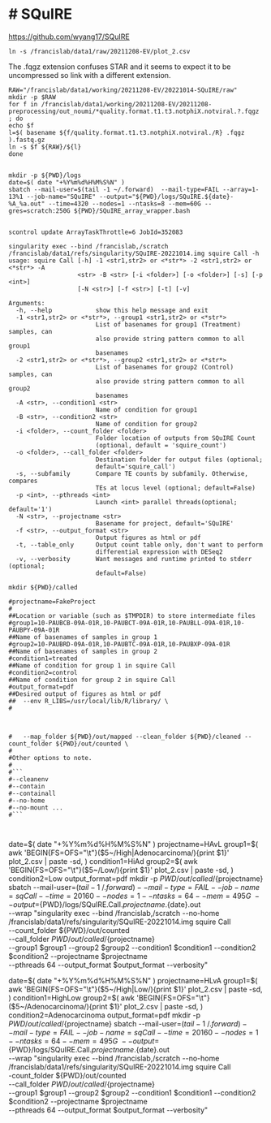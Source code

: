 
#	#	SQuIRE

https://github.com/wyang17/SQuIRE



```
ln -s /francislab/data1/raw/20211208-EV/plot_2.csv
```


The .fqgz extension confuses STAR and it seems to expect it to be uncompressed so link with a different extension.

```
RAW="/francislab/data1/working/20211208-EV/20221014-SQuIRE/raw"
mkdir -p $RAW
for f in /francislab/data1/working/20211208-EV/20211208-preprocessing/out_noumi/*quality.format.t1.t3.notphiX.notviral.?.fqgz ; do
echo $f
l=$( basename ${f/quality.format.t1.t3.notphiX.notviral./R} .fqgz ).fastq.gz
ln -s $f ${RAW}/${l}
done
```




```

mkdir -p ${PWD}/logs
date=$( date "+%Y%m%d%H%M%S%N" )
sbatch --mail-user=$(tail -1 ~/.forward)  --mail-type=FAIL --array=1-13%1 --job-name="SQuIRE" --output="${PWD}/logs/SQuIRE.${date}-%A_%a.out" --time=4320 --nodes=1 --ntasks=8 --mem=60G --gres=scratch:250G ${PWD}/SQuIRE_array_wrapper.bash


scontrol update ArrayTaskThrottle=6 JobId=352083

```


```
singularity exec --bind /francislab,/scratch /francislab/data1/refs/singularity/SQuIRE-20221014.img squire Call -h
usage: squire Call [-h] -1 <str1,str2> or <*str*> -2 <str1,str2> or <*str*> -A
                   <str> -B <str> [-i <folder>] [-o <folder>] [-s] [-p <int>]
                   [-N <str>] [-f <str>] [-t] [-v]

Arguments:
  -h, --help            show this help message and exit
  -1 <str1,str2> or <*str*>, --group1 <str1,str2> or <*str*>
                        List of basenames for group1 (Treatment) samples, can
                        also provide string pattern common to all group1
                        basenames
  -2 <str1,str2> or <*str*>, --group2 <str1,str2> or <*str*>
                        List of basenames for group2 (Control) samples, can
                        also provide string pattern common to all group2
                        basenames
  -A <str>, --condition1 <str>
                        Name of condition for group1
  -B <str>, --condition2 <str>
                        Name of condition for group2
  -i <folder>, --count_folder <folder>
                        Folder location of outputs from SQuIRE Count
                        (optional, default = 'squire_count')
  -o <folder>, --call_folder <folder>
                        Destination folder for output files (optional;
                        default='squire_call')
  -s, --subfamily       Compare TE counts by subfamily. Otherwise, compares
                        TEs at locus level (optional; default=False)
  -p <int>, --pthreads <int>
                        Launch <int> parallel threads(optional; default='1')
  -N <str>, --projectname <str>
                        Basename for project, default='SQuIRE'
  -f <str>, --output_format <str>
                        Output figures as html or pdf
  -t, --table_only      Output count table only, don't want to perform
                        differential expression with DESeq2
  -v, --verbosity       Want messages and runtime printed to stderr (optional;
                        default=False)
```

```
mkdir ${PWD}/called

#projectname=FakeProject
#
##Location or variable (such as $TMPDIR) to store intermediate files
#group1=10-PAUBCB-09A-01R,10-PAUBCT-09A-01R,10-PAUBLL-09A-01R,10-PAUBPY-09A-01R
##Name of basenames of samples in group 1
#group2=10-PAUBRD-09A-01R,10-PAUBTC-09A-01R,10-PAUBXP-09A-01R
##Name of basenames of samples in group 2
#condition1=treated
##Name of condition for group 1 in squire Call
#condition2=control
##Name of condition for group 2 in squire Call
#output_format=pdf
##Desired output of figures as html or pdf
##  --env R_LIBS=/usr/local/lib/R/library/ \
#



#  	--map_folder ${PWD}/out/mapped --clean_folder ${PWD}/cleaned --count_folder ${PWD}/out/counted \
#
#Other options to note.
#
#```
#--cleanenv
#--contain
#--containall
#--no-home
#--no-mount ...
#```



```

date=$( date "+%Y%m%d%H%M%S%N" )
projectname=HAvL
group1=$( awk 'BEGIN{FS=OFS="\t"}($5~/High|Adenocarcinoma/){print $1}' plot_2.csv | paste -sd, )
condition1=HiAd
group2=$( awk 'BEGIN{FS=OFS="\t"}($5~/Low/){print $1}' plot_2.csv | paste -sd, )
condition2=Low
output_format=pdf
mkdir -p ${PWD}/out/called/${projectname}
sbatch --mail-user=$(tail -1 ~/.forward) --mail-type=FAIL --job-name=sqCall --time=20160 --nodes=1 --ntasks=64 --mem=495G \
  --output=${PWD}/logs/SQuIRE.Call.${projectname}.${date}.out \
  --wrap "singularity exec --bind /francislab,/scratch --no-home \
  /francislab/data1/refs/singularity/SQuIRE-20221014.img squire Call \
    --count_folder ${PWD}/out/counted \
    --call_folder ${PWD}/out/called/${projectname} \
    --group1 $group1 --group2 $group2 --condition1 $condition1 --condition2 $condition2 --projectname $projectname \
    --pthreads 64 --output_format $output_format --verbosity"



date=$( date "+%Y%m%d%H%M%S%N" )
projectname=HLvA
group1=$( awk 'BEGIN{FS=OFS="\t"}($5~/High|Low/){print $1}' plot_2.csv | paste -sd, )
condition1=HighLow
group2=$( awk 'BEGIN{FS=OFS="\t"}($5~/Adenocarcinoma/){print $1}' plot_2.csv | paste -sd, )
condition2=Adenocarcinoma
output_format=pdf
mkdir -p ${PWD}/out/called/${projectname}
sbatch --mail-user=$(tail -1 ~/.forward) --mail-type=FAIL --job-name=sqCall --time=20160 --nodes=1 --ntasks=64 --mem=495G \
  --output=${PWD}/logs/SQuIRE.Call.${projectname}.${date}.out \
  --wrap "singularity exec --bind /francislab,/scratch --no-home \
  /francislab/data1/refs/singularity/SQuIRE-20221014.img squire Call \
    -count_folder ${PWD}/out/counted \
    --call_folder ${PWD}/out/called/${projectname} \
    --group1 $group1 --group2 $group2 --condition1 $condition1 --condition2 $condition2 --projectname $projectname \
    --pthreads 64 --output_format $output_format --verbosity"

```


